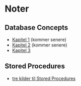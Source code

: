 # Noter
## Database Concepts
- [Kapitel 1](/Notes/Chap1/README.md) (kommer senere)
- [Kapitel 2](/Notes/Chap2/README.md) (kommer senere)
- [Kapitel 3](/Notes/Chap3/README.md)

## Stored Procedures
- [tre kilder til Stored Procedures](/Notes/StoredProcedures/README.md)
